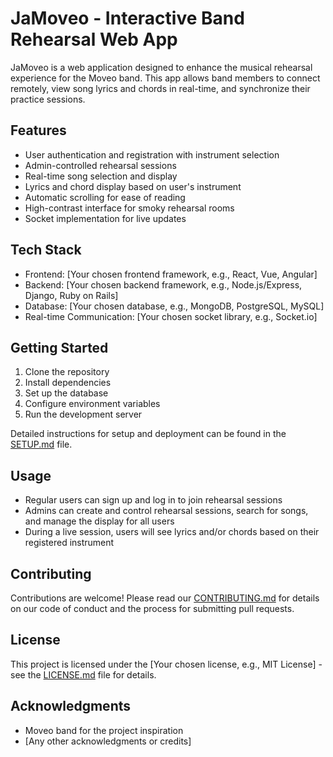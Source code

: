 # JaMoveo - Interactive Band Rehearsal Web App

JaMoveo is a web application designed to enhance the musical rehearsal experience for the Moveo band. This app allows band members to connect remotely, view song lyrics and chords in real-time, and synchronize their practice sessions.

## Features

- User authentication and registration with instrument selection
- Admin-controlled rehearsal sessions
- Real-time song selection and display
- Lyrics and chord display based on user's instrument
- Automatic scrolling for ease of reading
- High-contrast interface for smoky rehearsal rooms
- Socket implementation for live updates

## Tech Stack

- Frontend: [Your chosen frontend framework, e.g., React, Vue, Angular]
- Backend: [Your chosen backend framework, e.g., Node.js/Express, Django, Ruby on Rails]
- Database: [Your chosen database, e.g., MongoDB, PostgreSQL, MySQL]
- Real-time Communication: [Your chosen socket library, e.g., Socket.io]

## Getting Started

1. Clone the repository
2. Install dependencies
3. Set up the database
4. Configure environment variables
5. Run the development server

Detailed instructions for setup and deployment can be found in the [SETUP.md](SETUP.md) file.

## Usage

- Regular users can sign up and log in to join rehearsal sessions
- Admins can create and control rehearsal sessions, search for songs, and manage the display for all users
- During a live session, users will see lyrics and/or chords based on their registered instrument

## Contributing

Contributions are welcome! Please read our [CONTRIBUTING.md](CONTRIBUTING.md) for details on our code of conduct and the process for submitting pull requests.

## License

This project is licensed under the [Your chosen license, e.g., MIT License] - see the [LICENSE.md](LICENSE.md) file for details.

## Acknowledgments

- Moveo band for the project inspiration
- [Any other acknowledgments or credits]
